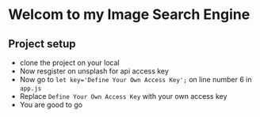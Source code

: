 #  Welcom to my Image Search Engine

## Project setup
- clone the project on your local
- Now resgister on unsplash for api access key
- Now go to `let key='Define Your Own Access Key';` on line number 6 in `app.js`
- Replace `Define Your Own Access Key` with your own access key
- You are good to go